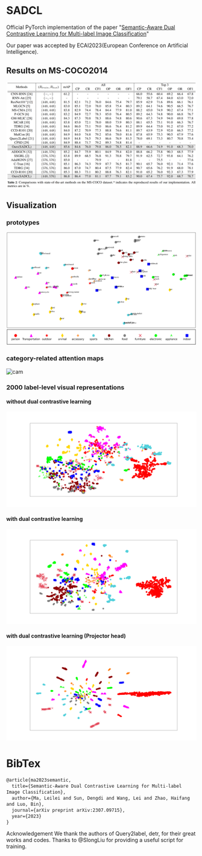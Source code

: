 # SADCL
Official PyTorch implementation of the paper "[Semantic-Aware Dual Contrastive Learning for Multi-label Image Classification](https://arxiv.org/format/2307.09715)"


Our paper was accepted by ECAI2023(European Conference on Artificial Intelligence).


## Results on MS-COCO2014
![coco](./image/coco.png)


## Visualization
### prototypes
![prototypes](./image/prototypes.png)

### category-related attention maps
![cam](./image/cam.png)


### 2000 label-level visual representations

#### without dual contrastive learning
![vis_embed_list_base](./image/vis_embed_list_base.svg)
#### with dual contrastive learning
![vis_embed_list_sadcl](./image/vis_embed_list_sadcl.svg)

#### with dual contrastive learning (Projector head)
![vis_embed_list_sadclv2](./image/vis_embed_list_sadclv2.svg)

# BibTex
```
@article{ma2023semantic,
  title={Semantic-Aware Dual Contrastive Learning for Multi-label Image Classification},
  author={Ma, Leilei and Sun, Dengdi and Wang, Lei and Zhao, Haifang and Luo, Bin},
  journal={arXiv preprint arXiv:2307.09715},
  year={2023}
}

```

Acknowledgement
We thank the authors of Query2label, detr, for their great works and codes. Thanks to @SlongLiu for providing a useful script for training.